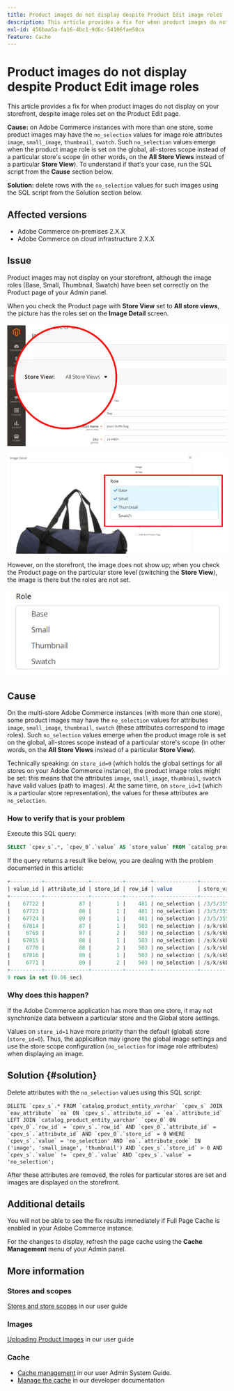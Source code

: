 ```yaml
---
title: Product images do not display despite Product Edit image roles
description: This article provides a fix for when product images do not display on your storefront, despite image roles set on the Product Edit page.
exl-id: 456baa5a-fa16-4bc1-9d6c-54106fae58ca
feature: Cache
---
```

# Product images do not display despite Product Edit image roles

This article provides a fix for when product images do not display on your storefront, despite image roles set on the Product Edit page.

 **Cause:** on Adobe Commerce instances with more than one store, some product images may have the `no_selection` values for image role attributes `image`, `small_image`, `thumbnail`, `swatch`. Such `no_selection` values emerge when the product image role is set on the global, all-stores scope instead of a particular store's scope (in other words, on the **All Store Views** instead of a particular **Store View**). To understand if that's your case, run the SQL script from the **Cause** section below.

 **Solution:** delete rows with the `no_selection` values for such images using the SQL script from the Solution section below.

## Affected versions

* Adobe Commerce on-premises 2.X.X
* Adobe Commerce on cloud infrastructure 2.X.X

## Issue

Product images may not display on your storefront, although the image roles (Base, Small, Thumbnail, Swatch) have been set correctly on the Product page of your Admin panel.

When you check the Product page with **Store View** set to **All store views**, the picture has the roles set on the **Image Detail** screen.

![all_store_views.png](assets/all_store_views.png)

![image_roles.png](assets/image_roles.png)

However, on the storefront, the image does not show up; when you check the Product page on the particular store level (switching the **Store View**), the image is there but the roles are not set.

![image_roles_not_set.png](assets/image_roles_not_set.png)

## Cause

On the multi-store Adobe Commerce instances (with more than one store), some product images may have the `no_selection` values for attributes `image`, `small_image`, `thumbnail`, `swatch` (these attributes correspond to image roles). Such `no_selection` values emerge when the product image role is set on the global, all-stores scope instead of a particular store's scope (in other words, on the **All Store Views** instead of a particular **Store View**).

Technically speaking: on `store_id=0` (which holds the global settings for all stores on your Adobe Commerce instance), the product image roles might be set: this means that the attributes `image`, `small_image`, `thumbnail`, `swatch` have valid values (path to images). At the same time, on `store_id=1` (which is a particular store representation), the values for these attributes are `no_selection`.

### How to verify that is your problem

Execute this SQL query:

```sql
SELECT `cpev_s`.*, `cpev_0`.`value` AS `store_value` FROM `catalog_product_entity_varchar` `cpev_s` JOIN `eav_attribute` `ea` ON `cpev_s`.`attribute_id` = `ea`.`attribute_id` LEFT JOIN `catalog_product_entity_varchar` `cpev_0` ON `cpev_0`.`row_id` = `cpev_s`.`row_id` AND `cpev_0`.`attribute_id` = `cpev_s`.`attribute_id` AND `cpev_0`.`store_id` = 0 WHERE `cpev_s`.`value` = 'no_selection' AND `ea`.`attribute_code` IN ('image', 'small_image', 'thumbnail') AND `cpev_s`.`store_id` > 0 AND `cpev_s`.`value` != `cpev_0`.`value` AND `cpev_s`.`value` = 'no_selection';
```

If the query returns a result like below, you are dealing with the problem documented in this article:

```sql
+----------+--------------+----------+--------+--------------+----------------------------+
| value_id | attribute_id | store_id | row_id | value        | store_value                |
+----------+--------------+----------+--------+--------------+----------------------------+
|    67722 |           87 |        1 |    481 | no_selection | /3/5/355sss1_main.jpg      |
|    67723 |           88 |        1 |    481 | no_selection | /3/5/355sss1_main.jpg      |
|    67724 |           89 |        1 |    481 | no_selection | /3/5/355sss1_main.jpg      |
|    67814 |           87 |        1 |    503 | no_selection | /s/k/skb2031_main.jpg      |
|     6769 |           87 |        2 |    503 | no_selection | /s/k/skb2031_main.jpg      |
|    67815 |           88 |        1 |    503 | no_selection | /s/k/skb2031_main.jpg      |
|     6770 |           88 |        2 |    503 | no_selection | /s/k/skb2031_main.jpg      |
|    67816 |           89 |        1 |    503 | no_selection | /s/k/skb2031_main.jpg      |
|     6771 |           89 |        2 |    503 | no_selection | /s/k/skb2031_main.jpg      |
+----------+--------------+----------+--------+--------------+----------------------------+
9 rows in set (0.06 sec)
```

### Why does this happen?

If the Adobe Commerce application has more than one store, it may not synchronize data between a particular store and the Global store settings.

Values on `store_id=1` have more priority than the default (global) store (`store_id=0`). Thus, the application may ignore the global image settings and use the store scope configuration (`no_selection` for image role attributes) when displaying an image.

## Solution {#solution}

Delete attributes with the `no_selection` values using this SQL script:

```
DELETE `cpev_s`.* FROM `catalog_product_entity_varchar` `cpev_s` JOIN `eav_attribute` `ea` ON `cpev_s`.`attribute_id` = `ea`.`attribute_id` LEFT JOIN `catalog_product_entity_varchar` `cpev_0` ON `cpev_0`.`row_id` = `cpev_s`.`row_id` AND `cpev_0`.`attribute_id` = `cpev_s`.`attribute_id` AND `cpev_0`.`store_id` = 0 WHERE `cpev_s`.`value` = 'no_selection' AND `ea`.`attribute_code` IN ('image', 'small_image', 'thumbnail') AND `cpev_s`.`store_id` > 0 AND `cpev_s`.`value` != `cpev_0`.`value` AND `cpev_s`.`value` = 'no_selection';
```

After these attributes are removed, the roles for particular stores are set and images are displayed on the storefront.

## Additional details

You will not be able to see the fix results immediately if Full Page Cache is enabled in your Adobe Commerce instance.

For the changes to display, refresh the page cache using the **Cache Management** menu of your Admin panel.

## More information

### Stores and scopes

 [Stores and store scopes](/docs/commerce-admin/stores-sales/site-store/stores.html) in our user guide

### Images

 [Uploading Product Images](/docs/commerce-admin/catalog/products/digital-assets/product-image.html#upload-an-image) in our user guide

### Cache

* [Cache management](/docs/commerce-admin/systems/tools/cache-management.html) in our user Admin System Guide.
* [Manage the cache](/docs/commerce-operations/configuration-guide/cli/manage-cache.html) in our developer documentation